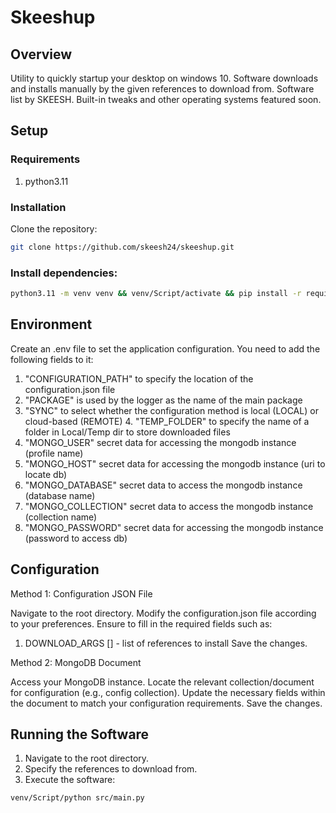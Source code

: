 # Skeeshup

## Overview

Utility to quickly startup your desktop on windows 10. 
Software downloads and installs manually by the given references to download from.
Software list by SKEESH.
Built-in tweaks and other operating systems featured soon.

## Setup

### Requirements

1. python3.11

### Installation

Clone the repository:

```bash
git clone https://github.com/skeesh24/skeeshup.git
```

### Install dependencies:

```bash
python3.11 -m venv venv && venv/Script/activate && pip install -r requirements.txt
```

## Environment

Create an .env file to set the application configuration. You need to add the following fields to it:

1. "CONFIGURATION_PATH" to specify the location of the configuration.json file
2. "PACKAGE" is used by the logger as the name of the main package
3. "SYNC" to select whether the configuration method is local (LOCAL) or cloud-based (REMOTE) 4. "TEMP_FOLDER" to specify the name of a folder in Local/Temp dir to store downloaded files
4. "MONGO_USER" secret data for accessing the mongodb instance (profile name)
5. "MONGO_HOST" secret data for accessing the mongodb instance (uri to locate db)
6. "MONGO_DATABASE" secret data to access the mongodb instance (database name)
7. "MONGO_COLLECTION" secret data to access the mongodb instance (collection name)
8. "MONGO_PASSWORD" secret data for accessing the mongodb instance (password to access db)

## Configuration

Method 1: Configuration JSON File

Navigate to the root directory.
Modify the configuration.json file according to your preferences. Ensure to fill in the required fields such as:
1. DOWNLOAD_ARGS [] - list of references to install
Save the changes.

Method 2: MongoDB Document

Access your MongoDB instance.
Locate the relevant collection/document for configuration (e.g., config collection).
Update the necessary fields within the document to match your configuration requirements.
Save the changes.

## Running the Software

1. Navigate to the root directory.
2. Specify the references to download from. 
3. Execute the software:
```bash
venv/Script/python src/main.py
```
